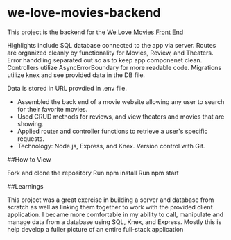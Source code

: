 # we-love-movies-backend

This project is the backend for the [We Love Movies Front End](https://github.com/Thinkful-Ed/starter-movie-front-end)

Highlights include SQL database connected to the app via server. Routes are organized cleanly by functionality for Movies, Review, and Theaters. Error handdling separated out so as to keep app componenet clean.
Controllers utilize AsyncErrorBoundary for more readable code. Migrations utilize knex and see provided data in the DB file.

Data is stored in URL provdied in .env file.

- Assembled the back end of a movie website allowing any user to search for their favorite movies.
- Used CRUD methods for reviews, and view theaters and movies that are showing. 
- Applied router and controller functions to retrieve a user's specific requests.
- Technology: Node.js, Express, and Knex. Version control with Git.

##How to View

Fork and clone the repository
Run npm install
Run npm start

##Learnings

This project was a great exercise in building a server and database from scratch as well as linking them together to work with the provided client application. 
I became more comfortable in my ability to call, manipulate and manage data from a database using SQL, Knex, and Express. Mostly this is help develop a fuller picture of an entire full-stack application
